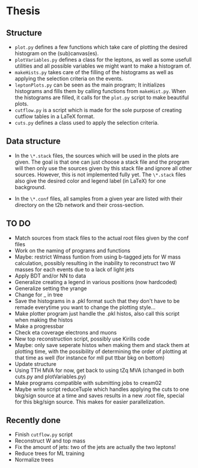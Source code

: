 # Thesis

## Structure

- `plot.py` defines a few functions which take care of plotting the desired histogram on the (sub)canvas(es).
- `plotVariables.py` defines a class for the leptons, as well as some usefull utilities and all possible variables we might want to make a histogram of.
- `makeHists.py` takes care of the filling of the histograms as well as applying the selection criteria on the events.
- `leptonPlots.py` can be seen as the main program; It initializes histograms and fills them by calling functions from `makeHist.py`. When the histograms are filled, it calls for the `plot.py` script to make beautiful plots.
- `cutflow.py` is a script which is made for the sole purpose of creating cutflow tables in a LaTeX format.
- `cuts.py` defines a class used to apply the selection criteria.

## Data structure

- In the `\*.stack` files, the sources which will be used in the plots are given. The goal is that one can just choose a stack file and the program will then only use the sources given by this stack file and ignore all other sources. However, this is not implemented fully yet. The `\*.stack` files also give the desired color and legend label (in LaTeX) for one background.

- In the `\*.conf` files, all samples from a given year are listed with their directory on the t2b network and their cross-section.

## TO DO

- Match sources from stack files to the actual root files given by the conf files
- Work on the naming of programs and functions
- Maybe: restrict Wmass funtion from using b-tagged jets for W mass calculation, possibly resulting in the inability to reconstruct two W masses for each events due to a lack of light jets
- Apply BDT and/or NN to data
- Generalize creating a legend in various positions (now hardcoded)
- Generalize setting the yrange
- Change for _ in tree
- Save the histograms in a .pkl format such that they don't have to be remade everytime you want to change the plotting style...
- Make plotter program just handle the .pkl histos, also call this script when making the histos
- Make a progressbar
- Check eta coverage electrons and muons
- New top reconstruction script, possibly use Kirills code
- Maybe: only save seperate histos when making them and stack them at plotting time, with the possibility of determining the order of plotting at that time as well (for instance for mll put ttbar bkg on bottom)
- Update structure
- Using TTH MVA for now, get back to using tZq MVA (changed in both cuts.py and plotVariables.py)
- Make programs compatible with submitting jobs to cream02
- Maybe write script reduceTuple which handles applying the cuts to one bkg/sign source at a time and saves results in a new .root file, special for this bkg/sign source. This makes for easier parallelization.

## Recently done

- Finish `cutflow.py` script
- Reconstruct W and top mass
- Fix the amount of jets: two of the jets are actually the two leptons!
- Reduce trees for ML training
- Normalize trees
